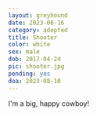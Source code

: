 ```yaml
---
layout: greyhound
date: 2023-06-16
category: adopted
title: Shooter
color: white
sex: male
dob: 2017-04-24
pic: shooter.jpg
pending: yes
doa: 2023-08-10
---
```

I'm a big, happy cowboy!
